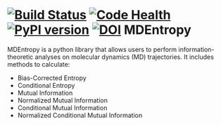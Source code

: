 [![Build Status](https://travis-ci.org/msmbuilder/mdentropy.svg?branch=master)](https://travis-ci.org/msmbuilder/mdentropy)
[![Code Health](https://landscape.io/github/msmbuilder/mdentropy/master/landscape.svg?style=flat)](https://landscape.io/github/msmbuilder/mdentropy/master)
[![PyPI version](https://badge.fury.io/py/mdentropy.svg)](http://badge.fury.io/py/mdentropy)
 [![DOI](https://zenodo.org/badge/doi/10.5281/zenodo.18859.svg)](http://dx.doi.org/10.5281/zenodo.18859)
MDEntropy
=========

MDEntropy is a python library that allows users to perform information-theoretic
analyses on molecular dynamics (MD) trajectories. It includes methods to
calculate:

+ Bias-Corrected Entropy
+ Conditional Entropy
+ Mutual Information
+ Normalized Mutual Information
+ Conditional Mutual Information
+ Normalized Conditional Mutual Information
